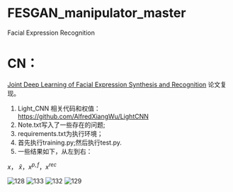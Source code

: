 # FESGAN_manipulator_master
Facial Expression Recognition
# CN：
[Joint Deep Learning of Facial Expression Synthesis and Recognition](https://ieeexplore.ieee.org/document/8943107) 论文复现。
1. Light_CNN 相关代码和权值：https://github.com/AlfredXiangWu/LightCNN
2. Note.txt写入了一些存在的问题;
3. requirements.txt为执行环境；
4. 首先执行training.py;然后执行test.py.
5. 一些结果如下，从左到右：

$`x`$， $`\widehat{x}`$，$`x^{p,f}`$，$`x^{rec}`$

![128](https://github.com/1056891520/FESGAN_manipulator_master/assets/71159747/bfb980b3-b4d4-4780-b80a-0020dd2f20d0)
![133](https://github.com/1056891520/FESGAN_manipulator_master/assets/71159747/8c4feb90-2e12-4fb4-b769-4f6b8aaaa605)
![132](https://github.com/1056891520/FESGAN_manipulator_master/assets/71159747/7a393015-78b3-40c4-9378-08da339220e0)
![129](https://github.com/1056891520/FESGAN_manipulator_master/assets/71159747/9205dc16-2d17-4368-8b35-f3318c47664d)
